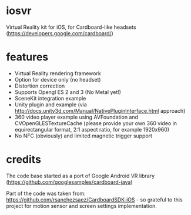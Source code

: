 # iosvr
Virtual Reality kit for iOS, for Cardboard-like headsets (https://developers.google.com/cardboard/)

# features
* Virtual Reality rendering framework
* Option for device only (no headset)
* Distortion correction
* Supports Opengl ES 2 and 3 (No Metal yet!)
* SceneKit integration example
* Unity plugin and example (via http://docs.unity3d.com/Manual/NativePluginInterface.html approach)
* 360 video player example using AVFoundation and CVOpenGLESTextureCache (please provide your own 360 video in equirectangular format, 2:1 aspect ratio, for example 1920x960)
* No NFC (obviously) and limited magnetic trigger support

# credits
The code base started as a port of Google Android VR library (https://github.com/googlesamples/cardboard-java)

Part of the code was taken from: https://github.com/rsanchezsaez/CardboardSDK-iOS - so grateful to this project for motion sensor and screen settings implementation.
